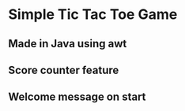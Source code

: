 # Simple Tic Tac Toe Game
## Made in Java using awt
## Score counter feature
## Welcome message on start
